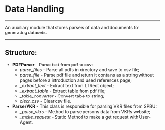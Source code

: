 # Data Handling

---
An auxiliary module that stores parsers of data and documents for generating datasets.

---
## Structure:

- **PDFParser** - Parse text from pdf to csv:
  - *parse_files* - Parse all pdfs in directory and save to csv file;
  - *parse_file* - Parse pdf file and return it contains as a string without pages before a introduction and used 
  references page;
  - *_extract_text* - Extract text from LTRect object;
  - *_extract_table* - Extract table from pdf file;
  - *_table_converter* - Convert table to string;
  - *clear_csv* - Clear csv file.
- **ParserVKR** - This class is responsible for parsing VKR files from SPBU:
  - *_parse_vkrs* - Method to parse persons data from VKRs website;
  - *_make_request* - Static Method to make a get request with User-Agent.